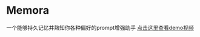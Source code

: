 # Memora
一个能够持久记忆并熟知你各种偏好的prompt增强助手
[点击这里查看demo视频]([https://example.com/path/to/video.mp4](https://drive.google.com/file/d/1AI6Me0HYMsjvvQ1vSuIGbExbzXEYV0-b/view?usp=sharing))
